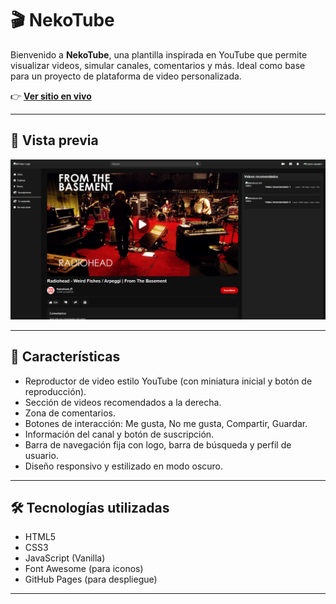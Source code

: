 # 🎬 NekoTube

Bienvenido a **NekoTube**, una plantilla inspirada en YouTube que permite visualizar videos, simular canales, comentarios y más. Ideal como base para un proyecto de plataforma de video personalizada.

👉 **[Ver sitio en vivo](https://nachito182.github.io/Plantilla-MiTube/)**

---

## 📸 Vista previa

![Vista previa de NekoTube](1.png)

---

## 🚀 Características

- Reproductor de video estilo YouTube (con miniatura inicial y botón de reproducción).
- Sección de videos recomendados a la derecha.
- Zona de comentarios.
- Botones de interacción: Me gusta, No me gusta, Compartir, Guardar.
- Información del canal y botón de suscripción.
- Barra de navegación fija con logo, barra de búsqueda y perfil de usuario.
- Diseño responsivo y estilizado en modo oscuro.

---

## 🛠️ Tecnologías utilizadas

- HTML5
- CSS3
- JavaScript (Vanilla)
- Font Awesome (para iconos)
- GitHub Pages (para despliegue)

---
